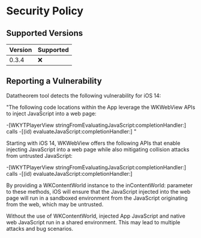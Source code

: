 # Security Policy

## Supported Versions

| Version | Supported          |
| ------- | ------------------ |
| 0.3.4   | :x:                |

## Reporting a Vulnerability

Datatheorem tool detects the following vulnerability for iOS 14:

"The following code locations within the App leverage the WKWebView APIs to inject JavaScript into a web page:

-[WKYTPlayerView stringFromEvaluatingJavaScript:completionHandler:] calls -[(id) evaluateJavaScript:completionHandler:] "


Starting with iOS 14, WKWebView offers the following APIs that enable injecting JavaScript 
into a web page while also mitigating collision attacks from untrusted JavaScript:

-[WKYTPlayerView stringFromEvaluatingJavaScript:completionHandler:] calls -[(id) evaluateJavaScript:completionHandler:]

By providing a WKContentWorld instance to the inContentWorld: parameter to these methods, 
iOS will ensure that the JavaScript injected into the web page will run in a sandboxed 
environment from the JavaScript originating from the web, which may be untrusted.

Without the use of WKContentWorld, injected App JavaScript and native web JavaScript run in 
a shared environment. This may lead to multiple attacks and bug scenarios.

